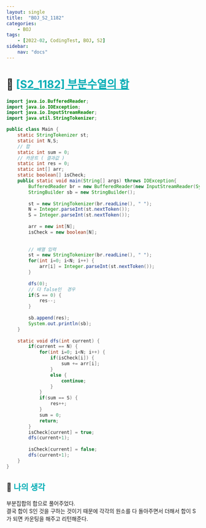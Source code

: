 ```yaml
---
layout: single
title:  "BOJ_S2_1182"
categories: 
    - BOJ
tags: 
    - [2022-02, CodingTest, BOJ, S2]
sidebar:
    nav: "docs"
---
```


# 📁 <b><a style="color:#00adb5" href="https://www.acmicpc.net/problem/1182" target=_blank>[S2_1182] 부분수열의 합</a></b>

```java
import java.io.BufferedReader;
import java.io.IOException;
import java.io.InputStreamReader;
import java.util.StringTokenizer;

public class Main {
	static StringTokenizer st;
	static int N,S;
	// 합
	static int sum = 0;
	// 카운트 ( 결과값 )
	static int res = 0;
	static int[] arr;
	static boolean[] isCheck;
	public static void main(String[] args) throws IOException{
		BufferedReader br = new BufferedReader(new InputStreamReader(System.in));
		StringBuilder sb = new StringBuilder();
		
		st = new StringTokenizer(br.readLine(), " ");
		N = Integer.parseInt(st.nextToken());
		S = Integer.parseInt(st.nextToken());
		
		arr = new int[N];
		isCheck = new boolean[N];
		
		
		// 배열 입력
		st = new StringTokenizer(br.readLine(), " ");
		for(int i=0; i<N; i++) {
			arr[i] = Integer.parseInt(st.nextToken());
		}
		
		dfs(0);
		// 다 false인  경우
		if(S == 0) {
			res--;
		}
		
		sb.append(res);
		System.out.println(sb);
	}
	
	static void dfs(int current) {
		if(current == N) {
			for(int i=0; i<N; i++) {
				if(isCheck[i]) {
					sum += arr[i];
				}
				else {
					continue;
				}
			}
			if(sum == S) {
				res++;
			}
			sum = 0;
			return;
		}
		isCheck[current] = true;
		dfs(current+1);
		
		isCheck[current] = false;
		dfs(current+1);	
	}
}
```


## 🤔 <b><a style="color:#00adb5">나의 생각</a></b>
부분집합의 합으로 풀어주었다.<br>
결국 합이 S인 것을 구하는 것이기 때문에 각각의 원소를 다 돌아주면서 더해서 합이 S가 되면 카운팅을 해주고 리턴해준다.